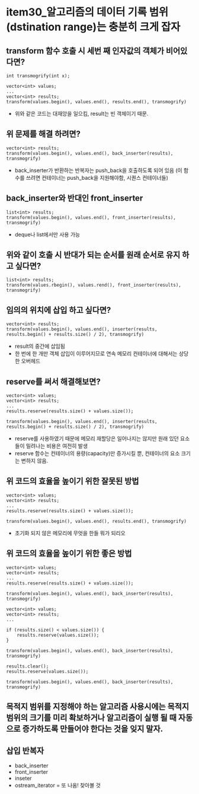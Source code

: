 # item30_알고리즘의 데이터 기록 범위(dstination range)는 충분히 크게 잡자

## transform 함수 호출 시 세번 째 인자값의 객체가 비어있다면?
```
int transmogrify(int x);

vector<int> values;
...
vector<int> results;
transform(values.begin(), values.end(), results.end(), transmogrify)
```
* 위와 같은 코드는 대재앙을 일으킴, result는 빈 객체이기 때문.

## 위 문제를 해결 하려면?
```
vector<int> results;
transform(values.begin(), values.end(), back_inserter(results), transmogrify)
```
* back_inserter가 반환하는 반복자는 push_back을 호출하도록 되어 있음
(이 함수를 쓰려면 컨테이너는 push_back을 지원해야함, 시퀀스 컨테이너들)

## back_inserter와 반대인 front_inserter
```
list<int> results;
transform(values.begin(), values.end(), front_inserter(results), transmogrify)
```
* deque나 list에서만 사용 가능

## 위와 같이 호출 시 반대가 되는 순서를 원래 순서로 유지 하고 싶다면?
```
list<int> results;
transform(values.rbegin(), values.rend(), front_inserter(results), transmogrify)
```

## 임의의 위치에 삽입 하고 싶다면?
```
vector<int> results;
transform(values.begin(), values.end(), inserter(results, results.begin() + results.size() / 2), transmogrify)
```
* result의 중간에 삽임됨
* 한 번에 한 개만 객체 삽입이 이루어지므로 연속 메모리 컨테이너에 대해서는 상당한 오버헤드

## reserve를 써서 해결해보면?
```
vector<int> values;
vector<int> results;
...
results.reserve(results.size() + values.size());

transform(values.begin(), values.end(), inserter(results, results.begin() + results.size() / 2), transmogrify)
```
* reserve를 사용하였기 때문에 메모리 재할당은 일어나지는 않지만 원래 있던 요소들이 밀려나는 비용은 여전히 발생
* reserve 함수는 컨테이너의 용량(capacity)만 증가시킬 뿐, 컨테이너의 요소 크기는 변하지 않음.

## 위 코드의 효율을 높이기 위한 잘못된 방법
```
vector<int> values;
vector<int> results;
...
results.reserve(results.size() + values.size());

transform(values.begin(), values.end(), results.end(), transmogrify)
```
* 초기화 되지 않은 메모리에 무엇을 한들 뭐가 되리오

## 위 코드의 효율을 높이기 위한 좋은 방법
```
vector<int> values;
vector<int> results;
...
results.reserve(results.size() + values.size());

transform(values.begin(), values.end(), back_inserter(results), transmogrify)
```

```
vector<int> values;
vector<int> results;
...

if (results.size() < values.size()) {
    results.reserve(values.size());    
}

transform(values.begin(), values.end(), back_inserter(results), transmogrify)
```

```
results.clear();
results.reserve(values.size());

transform(values.begin(), values.end(), back_inserter(results), transmogrify)
```

## 목적지 범위를 지정해야 하는 알고리즘 사용시에는 목적지 범위의 크기를 미리 확보하거나  알고리즘이 실행 될 때 자동으로 증가하도록 만들어야 한다는 것을 잊지 말자.

## 삽입 반복자
* back_inserter
* front_inserter
* inseter
* ostream_iterator = 또 나옴! 찾아볼 것
